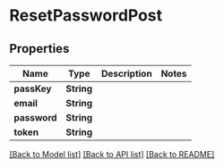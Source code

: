 # ResetPasswordPost

## Properties
Name | Type | Description | Notes
------------ | ------------- | ------------- | -------------
**passKey** | **String** |  | 
**email** | **String** |  | 
**password** | **String** |  | 
**token** | **String** |  | 

[[Back to Model list]](../README.md#documentation-for-models) [[Back to API list]](../README.md#documentation-for-api-endpoints) [[Back to README]](../README.md)


